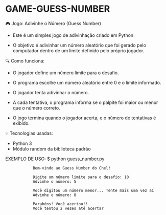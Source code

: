 # GAME-GUESS-NUMBER

🎮 Jogo: Adivinhe o Número (Guess Number)
- Este é um simples jogo de adivinhação criado em Python.

- O objetivo é adivinhar um número aleatório que foi gerado pelo computador dentro de um limite definido pelo próprio jogador.

🔍 Como funciona:
- O jogador define um número limite para o desafio.

- O programa escolhe um número aleatório entre 0 e o limite informado.

- O jogador tenta adivinhar o número.

- A cada tentativa, o programa informa se o palpite foi maior ou menor que o número correto.

- O jogo termina quando o jogador acerta, e o número de tentativas é exibido.

💡 Tecnologias usadas:
- Python 3
- Módulo random da biblioteca padrão

EXEMPLO DE USO:
                $ python guess_number.py
                
                Bem-vindo ao Guess Number do Chel!
                
                Digite um número limite para o desafio: 10
                Advinhe o número: 5
                
                Você digitou um número menor... Tente mais uma vez aí
                Advinhe o número: 8
                
                Parabéns! Você acertou!!
                Você tentou 2 vezes até acertar
